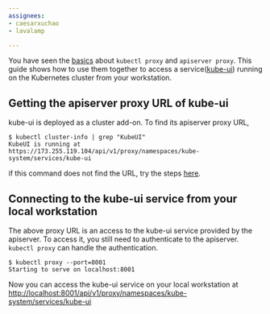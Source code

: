 ```yaml
---
assignees:
- caesarxuchao
- lavalamp

---
```


You have seen the [basics](/docs/user-guide/accessing-the-cluster) about `kubectl proxy` and `apiserver proxy`. This guide shows how to use them together to access a service([kube-ui](/docs/user-guide/ui)) running on the Kubernetes cluster from your workstation.


## Getting the apiserver proxy URL of kube-ui

kube-ui is deployed as a cluster add-on. To find its apiserver proxy URL,

```shell
$ kubectl cluster-info | grep "KubeUI"
KubeUI is running at https://173.255.119.104/api/v1/proxy/namespaces/kube-system/services/kube-ui
```

if this command does not find the URL, try the steps [here](/docs/user-guide/ui/#accessing-the-ui).


## Connecting to the kube-ui service from your local workstation

The above proxy URL is an access to the kube-ui service provided by the apiserver. To access it, you still need to authenticate to the apiserver. `kubectl proxy` can handle the authentication.

```shell
$ kubectl proxy --port=8001
Starting to serve on localhost:8001
```

Now you can access the kube-ui service on your local workstation at [http://localhost:8001/api/v1/proxy/namespaces/kube-system/services/kube-ui](http://localhost:8001/api/v1/proxy/namespaces/kube-system/services/kube-ui)